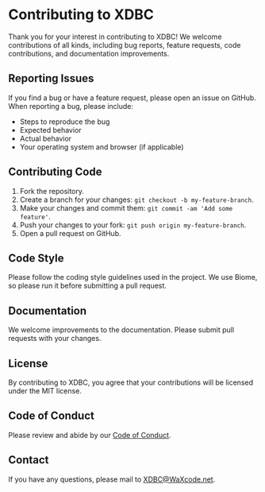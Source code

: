 # Contributing to XDBC

Thank you for your interest in contributing to XDBC! We welcome contributions of all kinds, including bug reports, feature requests, code contributions, and documentation improvements.

## Reporting Issues

If you find a bug or have a feature request, please open an issue on GitHub. When reporting a bug, please include:

* Steps to reproduce the bug
* Expected behavior
* Actual behavior
* Your operating system and browser (if applicable)

## Contributing Code

1.  Fork the repository.
2.  Create a branch for your changes: `git checkout -b my-feature-branch`.
3.  Make your changes and commit them: `git commit -am 'Add some feature'`.
4.  Push your changes to your fork: `git push origin my-feature-branch`.
5.  Open a pull request on GitHub.

## Code Style

Please follow the coding style guidelines used in the project. We use Biome, so please run it before submitting a pull request.

## Documentation

We welcome improvements to the documentation. Please submit pull requests with your changes.

## License

By contributing to XDBC, you agree that your contributions will be licensed under the MIT license.

## Code of Conduct

Please review and abide by our [Code of Conduct](CODE_OF_CONDUCT.md).

## Contact

If you have any questions, please mail to [XDBC@WaXcode.net](mailto:XDBC@WaXCode.net).